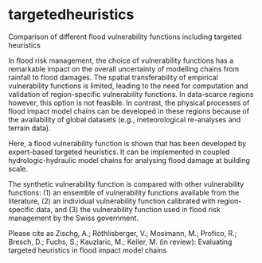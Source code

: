 # targetedheuristics
Comparison of different flood vulnerability functions including targeted heuristics

In flood risk management, the choice of vulnerability functions has a remarkable impact on the overall uncertainty of modelling chains from rainfall to flood damages. The spatial transferability of empirical vulnerability functions is limited, leading to the need for computation and validation of region-specific vulnerability functions. In data-scarce regions however, this option is not feasible. In contrast, the physical processes of flood impact model chains can be developed in these regions because of the availability of global datasets (e.g., meteorological re-analyses and terrain data). 

Here, a flood vulnerability function is shown that has been developed by expert-based targeted heuristics. It can be implemented in coupled hydrologic-hydraulic model chains for analysing flood damage at building scale. 

The synthetic vulnerability function is compared with other vulnerability functions: 
(1) an ensemble of vulnerability functions available from the literature, 
(2) an individual vulnerability function calibrated with region-specific data, and 
(3) the vulnerability function used in flood risk management by the Swiss government. 

Please cite as Zischg, A.; Röthlisberger, V.; Mosimann, M.; Profico, R.; Bresch, D.; Fuchs, S.; Kauzlaric, M.; Keiler, M. (in review): Evaluating targeted heuristics in flood impact model chains
